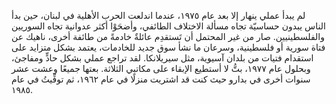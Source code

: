 لم يبدأ عملي ينهار إلا بعد عام ١٩٧٥، عندما اندلعت الحرب الأهلية في لبنان، حين بدأ الناس يبدون حساسيّة تجاه مسألة الاختلاف الطائفي، وأضحَوْا أكثر عدوانية تجاه السوريين والفلسطينيين. صار من غير المحتمل أن تَستقدِم عائلةٌ خادمةً من طائفة أخرى، ناهيك عن فتاة سورية أو فلسطينية، وسرعان ما نشأ سوق جديد للخادمات، يعتمد بشكل متزايد على استقدام فتيات من بلدان آسيوية، مثل سيريلانكا. لقد تراجع عملي بشكل حادٍّ ومفاجئ، وبحلول عام ١٩٧٧، بتُّ لا أستطيع الإبقاء على مكاتبي الثلاثة. بعتها جميعًا وعشت عشر سنوات أخرى في بدارو حيث كنت قد اشتريت منزلًا في عام ١٩٦٢، ثم توفِّيتُ في عام ١٩٨٥.
